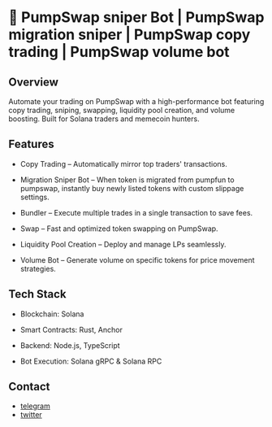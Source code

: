 
# 🚀 PumpSwap sniper Bot | PumpSwap migration sniper | PumpSwap copy trading | PumpSwap volume bot

## Overview
Automate your trading on PumpSwap with a high-performance bot featuring copy trading, sniping, swapping, liquidity pool creation, and volume boosting. Built for Solana traders and memecoin hunters.


## Features
- Copy Trading – Automatically mirror top traders' transactions.

- Migration Sniper Bot – When token is migrated from pumpfun to pumpswap, instantly buy newly listed tokens with custom slippage settings.

- Bundler – Execute multiple trades in a single transaction to save fees.

- Swap – Fast and optimized token swapping on PumpSwap.

- Liquidity Pool Creation – Deploy and manage LPs seamlessly.

- Volume Bot – Generate volume on specific tokens for price movement strategies.

## Tech Stack
- Blockchain: Solana

- Smart Contracts: Rust, Anchor

- Backend: Node.js, TypeScript

- Bot Execution: Solana gRPC & Solana RPC

## Contact

- [telegram](https://t.me/roswellecho)
- [twitter](https://x.com/roswellecho)
